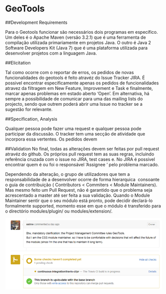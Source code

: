 ﻿# GeoTools

##Development Requirements

Para o Geotools funcionar são necessários dois programas em específico. Um deles é o Apache Maven (versão 3.2.1) que é uma ferramenta de compilação utilizada primariamente em projetos Java. O outro é Java 2 Software Developers Kit (Java 7) que é uma plataforma utilizada para desenvolver projetos com a linguagem Java.



##Elicitation

Tal como ocorre com o reportar de erros, os pedidos de novas funcionalidades do geotools é feito atravéz do Issue Tracker JIRA. É possivel encontrar especificamente apenas os pedidos de funcionalidades atravez da filtragem em New Feature, Improvement e Task e finalmente, marcar apenas problemas em estado aberto ‘Open’.
Em alternativa, há sempre a possibilidade de comunicar para uma das mailing lists do projecto, sendo que outrem poderá abrir uma Issue no tracker se a sugestão for relevante.

##Specification, Analysis

Qualquer pessoa pode fazer uma request e qualquer pessoa pode participar da discussão. O tracker tem uma secção de atividade que incorpora essa vertentes. 
Os pedidos devem 

##Validation
No final, todas as alterações devem ser feitas por pull request atravéz do github. Os próprios pull request tem as suas regras, incluindo referência cruzada com o issue no JIRA, test cases e. No JIRA é possivel encontrar quem é ou foi o responsável ‘Assignee ‘ pelo problema marcado.

Dependendo da alteração, o grupo de utilizadores que tem a responsabilidade de a desenvolver ocorre de forma hierarquica  consoante o guia de contribuição ( Contributors < Commiters < Module Maintainers). Mas mesmo feito um Pull Request, não é garantido que o problema seja acrescentado a master até ser feita a sua validação. Quando o Module Maintainer sentir que o seu módulo está pronto, pode decidir declará-lo formalmente supported, momento esse em que o módulo é transferido para o directório modules/plugin/ ou modules/extension/.
	
<img src="./images/18-10-ModuleMaintainer.PNG" />